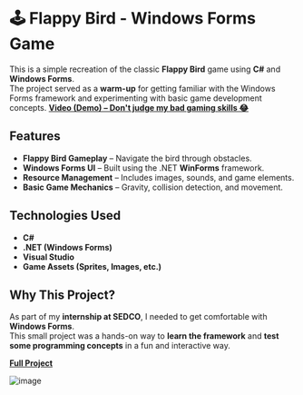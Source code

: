 # 🕹️ Flappy Bird - Windows Forms Game

This is a simple recreation of the classic **Flappy Bird** game using **C#** and **Windows Forms**.  
The project served as a **warm-up** for getting familiar with the Windows Forms framework and experimenting with basic game development concepts.
[**Video (Demo) – Don't judge my bad gaming skills 😂**](https://youtube.com/shorts/yFJviM9Lv6k?si=5u5FA-ec3-O11dA1)

## Features

- **Flappy Bird Gameplay** – Navigate the bird through obstacles.
- **Windows Forms UI** – Built using the .NET **WinForms** framework.
- **Resource Management** – Includes images, sounds, and game elements.
- **Basic Game Mechanics** – Gravity, collision detection, and movement.

## Technologies Used

- **C#**
- **.NET (Windows Forms)**
- **Visual Studio**
- **Game Assets (Sprites, Images, etc.)**

## Why This Project?

As part of my **internship at SEDCO**, I needed to get comfortable with **Windows Forms**.  
This small project was a hands-on way to **learn the framework** and **test some programming concepts** in a fun and interactive way.

[**Full Project**](https://drive.google.com/drive/folders/11rOoSHTi7VLZOjC5inWWhYlnQrlnji2_?usp=drive_link)

![image](https://github.com/user-attachments/assets/d1e139c6-a827-4e61-acd5-68ef15020181)

